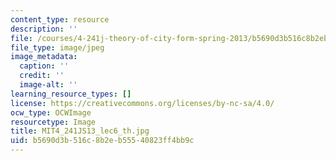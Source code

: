 ```yaml
---
content_type: resource
description: ''
file: /courses/4-241j-theory-of-city-form-spring-2013/b5690d3b516c8b2eb55540823ff4bb9c_MIT4_241JS13_lec6_th.jpg
file_type: image/jpeg
image_metadata:
  caption: ''
  credit: ''
  image-alt: ''
learning_resource_types: []
license: https://creativecommons.org/licenses/by-nc-sa/4.0/
ocw_type: OCWImage
resourcetype: Image
title: MIT4_241JS13_lec6_th.jpg
uid: b5690d3b-516c-8b2e-b555-40823ff4bb9c
---
```

